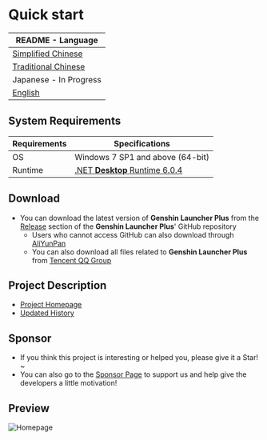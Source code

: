 # Quick start

|README - Language|
|-|
|[Simplified Chinese](../README.md)|
|[Traditional Chinese](./README_CNT.md)|
|Japanese - In Progress|
|[English](./README_EN.md)|

## System Requirements

|Requirements|Specifications|
|-|-|
|OS|Windows 7 SP1 and above (64-bit)|
|Runtime|[.NET **Desktop** Runtime 6.0.4](https://dotnet.microsoft.com/en-us/download/dotnet/thank-you/runtime-desktop-6.0.4-windows-x64-installer)|

## Download

- You can download the latest version of **Genshin Launcher Plus** from the [Release](https://github.com/DawnFz/Genshin.Launcher.Plus/releases) section of the **Genshin Launcher Plus**' GitHub repository
   - Users who cannot access GitHub can also download through [AliYunPan](https://www.aliyundrive.com/s/5fAP4oRCZBs)
   - You can also download all files related to **Genshin Launcher Plus** from [Tencent QQ Group](https://jq.qq.com/?_wv=1027&k=hHtDKShK)

## Project Description

- [Project Homepage](https://www.dawnfz.com)
- [Updated History](https://www.dawnfz.com/document/view/updated)

## Sponsor

- If you think this project is interesting or helped you, please give it a Star! ~
- You can also go to the [Sponsor Page](https://www.dawnfz.com/document/view/sponsor.html) to support us and help give the developers a little motivation!

## Preview

![Homepage](https://s2.loli.net/2022/03/08/UcaQSyRz6LJTen9.jpg)
